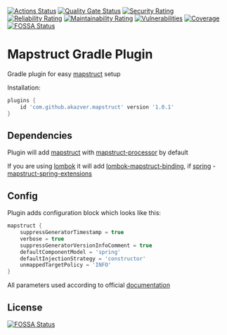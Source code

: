 [![Actions Status](https://github.com/AkaZver/mapstruct-plugin/workflows/Main/badge.svg)](https://github.com/AkaZver/mapstruct-plugin/actions)
[![Quality Gate Status](https://sonarcloud.io/api/project_badges/measure?project=AkaZver_mapstruct-plugin&metric=alert_status)](https://sonarcloud.io/dashboard?id=AkaZver_mapstruct-plugin)
[![Security Rating](https://sonarcloud.io/api/project_badges/measure?project=AkaZver_mapstruct-plugin&metric=security_rating)](https://sonarcloud.io/dashboard?id=AkaZver_mapstruct-plugin)
[![Reliability Rating](https://sonarcloud.io/api/project_badges/measure?project=AkaZver_mapstruct-plugin&metric=reliability_rating)](https://sonarcloud.io/dashboard?id=AkaZver_mapstruct-plugin)
[![Maintainability Rating](https://sonarcloud.io/api/project_badges/measure?project=AkaZver_mapstruct-plugin&metric=sqale_rating)](https://sonarcloud.io/dashboard?id=AkaZver_mapstruct-plugin)
[![Vulnerabilities](https://sonarcloud.io/api/project_badges/measure?project=AkaZver_mapstruct-plugin&metric=vulnerabilities)](https://sonarcloud.io/dashboard?id=AkaZver_mapstruct-plugin)
[![Coverage](https://sonarcloud.io/api/project_badges/measure?project=AkaZver_mapstruct-plugin&metric=coverage)](https://sonarcloud.io/dashboard?id=AkaZver_mapstruct-plugin)
[![FOSSA Status](https://app.fossa.com/api/projects/git%2Bgithub.com%2FAkaZver%2Fmapstruct-plugin.svg?type=shield)](https://app.fossa.com/projects/git%2Bgithub.com%2FAkaZver%2Fmapstruct-plugin?ref=badge_shield)

# Mapstruct Gradle Plugin

Gradle plugin for easy [mapstruct](https://mapstruct.org/) setup

Installation:
```groovy
plugins {
    id 'com.github.akazver.mapstruct' version '1.0.1'
}
```

## Dependencies
Plugin will add [mapstruct](https://mvnrepository.com/artifact/org.mapstruct/mapstruct) 
with [mapstruct-processor](https://mvnrepository.com/artifact/org.mapstruct/mapstruct-processor) by default

If you are using [lombok](https://projectlombok.org/) it will add 
[lombok-mapstruct-binding](https://mvnrepository.com/artifact/org.projectlombok/lombok-mapstruct-binding), 
if [spring](https://spring.io/) - 
[mapstruct-spring-extensions](https://mvnrepository.com/artifact/org.mapstruct.extensions.spring/mapstruct-spring-extensions)

## Config
Plugin adds configuration block which looks like this:
```groovy
mapstruct {
    suppressGeneratorTimestamp = true
    verbose = true
    suppressGeneratorVersionInfoComment = true
    defaultComponentModel = 'spring'
    defaultInjectionStrategy = 'constructor'
    unmappedTargetPolicy = 'INFO'
}
```

All parameters used according to official 
[documentation](https://mapstruct.org/documentation/stable/reference/html/#configuration-options)

## License
[![FOSSA Status](https://app.fossa.com/api/projects/git%2Bgithub.com%2FAkaZver%2Fmapstruct-plugin.svg?type=large)](https://app.fossa.com/projects/git%2Bgithub.com%2FAkaZver%2Fmapstruct-plugin?ref=badge_large)
